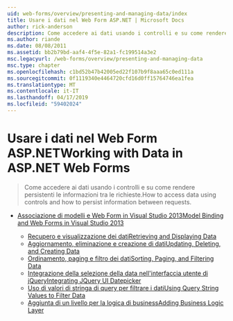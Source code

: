 ```yaml
---
uid: web-forms/overview/presenting-and-managing-data/index
title: Usare i dati nel Web Form ASP.NET | Microsoft Docs
author: rick-anderson
description: Come accedere ai dati usando i controlli e su come rendere persistenti le informazioni tra le richieste.
ms.author: riande
ms.date: 08/08/2011
ms.assetid: bb2b79bd-aaf4-4f5e-82a1-fc199514a3e2
msc.legacyurl: /web-forms/overview/presenting-and-managing-data
msc.type: chapter
ms.openlocfilehash: c1bd52b47b42005ed22f107b9f8aaa65c0ed111a
ms.sourcegitcommit: 0f1119340e4464720cfd16d0ff15764746ea1fea
ms.translationtype: MT
ms.contentlocale: it-IT
ms.lasthandoff: 04/17/2019
ms.locfileid: "59402024"
---
```

# <a name="working-with-data-in-aspnet-web-forms"></a><span data-ttu-id="89cfb-103">Usare i dati nel Web Form ASP.NET</span><span class="sxs-lookup"><span data-stu-id="89cfb-103">Working with Data in ASP.NET Web Forms</span></span>

> <span data-ttu-id="89cfb-104">Come accedere ai dati usando i controlli e su come rendere persistenti le informazioni tra le richieste.</span><span class="sxs-lookup"><span data-stu-id="89cfb-104">How to access data using controls and how to persist information between requests.</span></span>


- [<span data-ttu-id="89cfb-105">Associazione di modelli e Web Form in Visual Studio 2013</span><span class="sxs-lookup"><span data-stu-id="89cfb-105">Model Binding and Web Forms in Visual Studio 2013</span></span>](model-binding/index.md)

    - [<span data-ttu-id="89cfb-106">Recupero e visualizzazione dei dati</span><span class="sxs-lookup"><span data-stu-id="89cfb-106">Retrieving and Displaying Data</span></span>](model-binding/retrieving-data.md)
    - [<span data-ttu-id="89cfb-107">Aggiornamento, eliminazione e creazione di dati</span><span class="sxs-lookup"><span data-stu-id="89cfb-107">Updating, Deleting, and Creating Data</span></span>](model-binding/updating-deleting-and-creating-data.md)
    - [<span data-ttu-id="89cfb-108">Ordinamento, paging e filtro dei dati</span><span class="sxs-lookup"><span data-stu-id="89cfb-108">Sorting, Paging, and Filtering Data</span></span>](model-binding/sorting-paging-and-filtering-data.md)
    - [<span data-ttu-id="89cfb-109">Integrazione della selezione della data nell'interfaccia utente di jQuery</span><span class="sxs-lookup"><span data-stu-id="89cfb-109">Integrating JQuery UI Datepicker</span></span>](model-binding/integrating-jquery-ui.md)
    - [<span data-ttu-id="89cfb-110">Uso di valori di stringa di query per filtrare i dati</span><span class="sxs-lookup"><span data-stu-id="89cfb-110">Using Query String Values to Filter Data</span></span>](model-binding/using-query-string-values-to-retrieve-data.md)
    - [<span data-ttu-id="89cfb-111">Aggiunta di un livello per la logica di business</span><span class="sxs-lookup"><span data-stu-id="89cfb-111">Adding Business Logic Layer</span></span>](model-binding/adding-business-logic-layer.md)
